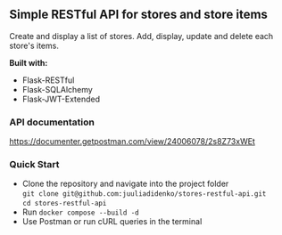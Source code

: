 ## Simple RESTful API for stores and store items  

Create and display a list of stores. Add, display, update and delete each store's items. 

**Built with:**  
- Flask-RESTful
- Flask-SQLAlchemy
- Flask-JWT-Extended

### API documentation  

<https://documenter.getpostman.com/view/24006078/2s8Z73xWEt>

### Quick Start  

- Clone the repository and navigate into the project folder  
`git clone git@github.com:juuliadidenko/stores-restful-api.git`  
`cd stores-restful-api`  
- Run `docker compose --build -d`
- Use Postman or run cURL queries in the terminal
